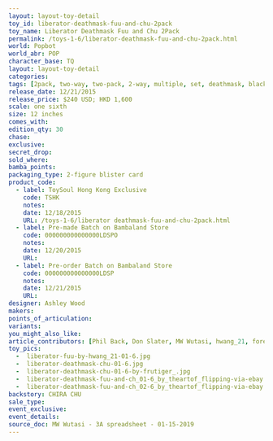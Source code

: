 ```yaml
---
layout: layout-toy-detail 
toy_id: liberator-deathmask-fuu-and-chu-2pack
toy_name: Liberator Deathmask Fuu and Chu 2Pack
permalink: /toys-1-6/liberator-deathmask-fuu-and-chu-2pack.html
world: Popbot
world_abr: POP
character_base: TQ
layout: layout-toy-detail
categories: 
tags: [2pack, two-way, two-pack, 2-way, multiple, set, deathmask, black]
release_date: 12/21/2015
release_price: $240 USD; HKD 1,600
scale: one sixth
size: 12 inches
comes_with: 
edition_qty: 30
chase: 
exclusive: 
secret_drop: 
sold_where: 
bamba_points: 
packaging_type: 2-figure blister card
product_code: 
  - label: ToySoul Hong Kong Exclusive
    code: TSHK
    notes:
    date: 12/18/2015
    URL: /toys-1-6/liberator deathmask-fuu-and-chu-2pack.html
  - label: Pre-made Batch on Bambaland Store
    code: 000000000000000LDSPO
    notes:
    date: 12/20/2015
    URL:    
  - label: Pre-order Batch on Bambaland Store
    code: 000000000000000LDSP
    notes:
    date: 12/21/2015
    URL:
designer: Ashley Wood
makers: 
points_of_articulation: 
variants: 
you_might_also_like: 
article_contributors: [Phil Back, Don Slater, MW Wutasi, hwang_21, foreignparticle, frutiger_, theartof_flipping]
toy_pics: 
  -  liberator-fuu-by-hwang_21-01-6.jpg
  -  liberator-deathmask-chu-01-6.jpg
  -  liberator-deathmask-chu-01-6-by-frutiger_.jpg  
  -  liberator-deathmask-fuu-and-ch_01-6_by_theartof_flipping-via-ebay.jpg
  -  liberator-deathmask-fuu-and-ch_02-6_by_theartof_flipping-via-ebay.jpg
backstory: CHIRA CHU
sale_type: 
event_exclusive: 
event_details: 
source_doc: MW Wutasi - 3A spreadsheet - 01-15-2019
---
```

